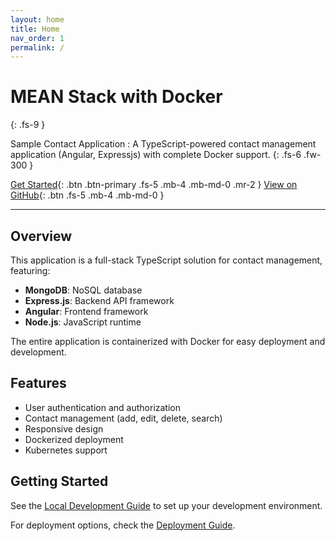```yaml
---
layout: home
title: Home
nav_order: 1
permalink: /
---
```


# MEAN Stack with Docker
{: .fs-9 }

Sample Contact Application : A TypeScript-powered contact management application (Angular, Expressjs)  with complete Docker support.
{: .fs-6 .fw-300 }

[Get Started](docs/local-devlopment.html){: .btn .btn-primary .fs-5 .mb-4 .mb-md-0 .mr-2 }
[View on GitHub](https://github.com/nitin27may/mean-docker){: .btn .fs-5 .mb-4 .mb-md-0 }

---

## Overview

This application is a full-stack TypeScript solution for contact management, featuring:

- **MongoDB**: NoSQL database
- **Express.js**: Backend API framework
- **Angular**: Frontend framework
- **Node.js**: JavaScript runtime

The entire application is containerized with Docker for easy deployment and development.

## Features

- User authentication and authorization
- Contact management (add, edit, delete, search)
- Responsive design
- Dockerized deployment
- Kubernetes support

## Getting Started

See the [Local Development Guide](docs/local-devlopment.html) to set up your development environment.

For deployment options, check the [Deployment Guide](docs/deployment.html).
